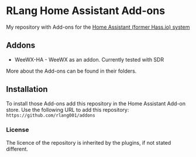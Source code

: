 # RLang Home Assistant  Add-ons


My repository with Add-ons for the [Home Assistant (former Hass.io) system](https://www.home-assistant.io/hassio/)

## Addons

* WeeWX-HA - WeeWX as an addon.  Currently tested with SDR

More about the Add-ons can be found in their folders.



## Installation


To install those Add-ons add this repository in the Home Assistant Add-on store.
Use the following URL to add this repository:
`https://github.com/rlang001/addons`

### License

The licence of the repository is inherited by the plugins, if not stated different.

